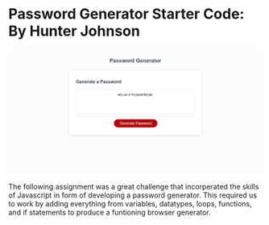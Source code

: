 # Password Generator Starter Code: By Hunter Johnson
![](Images/photogenerator.png)


The following assignment was a great challenge that incorperated the skills of Javascript in form of developing a password generator. This required us to work by adding everything from variables, datatypes, loops, functions, and if statements to produce a funtioning browser generator. 
